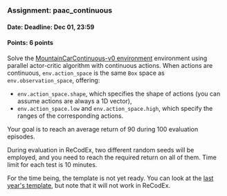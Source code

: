 ### Assignment: paac_continuous
#### Date: Deadline: Dec 01, 23:59
#### Points: 6 points

Solve the [MountainCarContinuous-v0 environment](https://gym.openai.com/envs/MountainCarContinuous-v0/)
environment using parallel actor-critic algorithm with continuous actions.
When actions are continuous, `env.action_space` is the same `Box` space
as `env.observation_space`, offering:
- `env.action_space.shape`, which specifies the shape of actions (you can assume
  actions are always a 1D vector),
- `env.action_space.low` and `env.action_space.high`, which specify the ranges
  of the corresponding actions.

Your goal is to reach an average return of 90 during 100 evaluation episodes.

During evaluation in ReCodEx, two different random seeds will be employed, and
you need to reach the required return on all of them. Time limit for each test
is 10 minutes.

For the time being, the template is not yet ready. You can look at the
[last year's template](https://github.com/ufal/npfl122/tree/past-1920/labs/08/paac_continuous.py),
but note that it will not work in ReCodEx.
